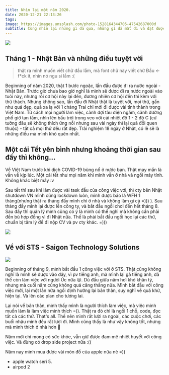 ```yaml
---
title: Nhìn lại một năm 2020.
date: 2020-12-21 22:13:26
tags:
image: https://images.unsplash.com/photo-1528164344705-47542687000d
subtitle: Cùng nhìn lại những gì đã qua, những gì đã mất đi và đạt được. Và những gì cần phải làm...
---
```

![](/img/jp_airport.jpg)

## Tháng 1 - Nhật Bản và những điều tuyệt vời

> thật ra mình muốn viết chữ đầu lắm, mà font chữ này viết chữ Đầu <- f*ck it,  nhìn nó ngu si lắm :( 

Beginning of năm 2020, thật 1 bước ngoặc, lần đầu được đi ra nước ngoài - Nhật Bản. Trước giờ chưa bao giờ nghĩ là mình sẽ được đi ra nước ngoài vào tuôi này, nhưng rồi cơ hội này lại đến, đương nhiên cơ hội đến thì kèm với thử thách. Nhưng không sao, lần đầu đi Nhật thật là tuyệt vời, mọi thứ, gần như quá đẹp, quá xa lạ với 1 chàng Trai chỉ mới đi được vài tỉnh thành trong Việt Nam. Từ cách mọi người làm việc, cảnh đợi tàu điện ngầm, cảnh đường phố giờ tan tầm, nhìn lên bầu trời trong veo với cái nhiệt độ 1 - 2 độ C (cứ tưởng đâu sẽ không thích ứng nỗi nhưng sau vài ngày thì lại quá đỗi quen thuộc) - tất cả mọi thứ đều rất đẹp. Trải nghiệm 18 ngày ở Nhật, có lẽ sẽ là những điều mà mình khó quên nhất.

## Một cái Tết yên bình nhưng khoảng thời gian sau đấy thì không...
Về Việt Nam trước khi dịch COVID-19 bùng nổ ở nước bạn. Thật may mắn là vẫn về kịp lúc. Một cái tết như mọi năm khi mình vẫn ở nhà và ngồi máy tính. Không khác biệt mấy :v

Sau tết thì sau khi làm được vài task đầu của công việc với, thì cty bên Nhật shutdown VN mình cũng lockdown luôn, mình được báo là WFH 1 tháng(nhưng thật ra tháng đấy mình chỉ ở nhà và không làm gì cả =))) ). Sau tháng đấy mình lại được lên công ty, và bắt đầu ngồi chơi đến hết tháng 8. Sau đấy thì quản lý mình cũng có ý là mình có thể nghỉ mà không cần phải đền bù hợp đồng vì đi Nhật nữa. Thế là phải bắt đầu ngồi học lại các thứ, chuẩn bị tâm lý để đi nộp CV và pv cty khác. =))) 

![](/img/IMG_1088.jpeg)


## Về với STS - Saigon Technology Solutions
![](/img/sts.JPG)

Beginning of tháng 9, mình bắt đầu 1 công việc với ở STS. Thật cũng không nghĩ là mình sẽ được vào đây, vì pv tiếng anh, mà mình lại gà tiếng anh, đã thế còn làm việc với người Úc nữa :cry:. Dù đầu giữa năm hơi khó khăn tý, nhưng mà cuối năm cũng không quá căng thẳng nữa. Mình bắt đầu với công việc mới, lại một lần nữa ngồi định hướng lại bản thân, suy nghĩ về quá khứ, hiện tại. Và lên các plan cho tương lai.

Lại nói về bản thân, mình thấy mình là người thích làm việc, mà việc mình muốn làm là làm việc mình thích =)). Thật ra đó chỉ là ngồi 1 chỗ, code, đọc tất cả các thứ. That's all. Thế nên mình rất lười ra ngoài, các cuộc chơi, các buổi nhậu mình đều rất lười đi. Mình cũng thấy là như vậy không tốt, nhưng mà mình thích ở nhà hơn 🤣

Năm mới chỉ mong có sức khỏe, vẫn giữ được đam mê nhiệt huyết với công việc. Và đừng có drop side project nữa :((

Năm nay mình mua được vài món đồ của apple nữa nè =)) 
 - apple watch seri 5.
 - airpod 2

